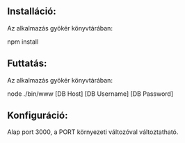 ## Installáció:
Az alkalmazás gyökér könyvtárában:

npm install

## Futtatás:
Az alkalmazás gyökér könyvtárában:

node ./bin/www [DB Host] [DB Username] [DB Password]

## Konfiguráció:
Alap port 3000, a PORT környezeti változóval változtatható.
